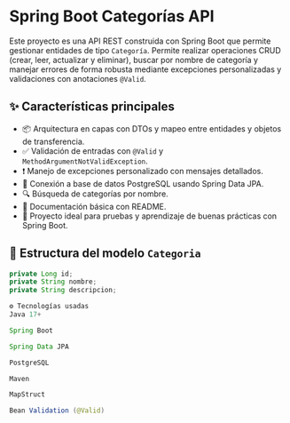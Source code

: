 # Spring Boot Categorías API

Este proyecto es una API REST construida con Spring Boot que permite gestionar entidades de tipo `Categoría`. Permite realizar operaciones CRUD (crear, leer, actualizar y eliminar), buscar por nombre de categoría y manejar errores de forma robusta mediante excepciones personalizadas y validaciones con anotaciones `@Valid`.

## ✨ Características principales

- 📦 Arquitectura en capas con DTOs y mapeo entre entidades y objetos de transferencia.
- ✅ Validación de entradas con `@Valid` y `MethodArgumentNotValidException`.
- ❗ Manejo de excepciones personalizado con mensajes detallados.
- 💾 Conexión a base de datos PostgreSQL usando Spring Data JPA.
- 🔍 Búsqueda de categorías por nombre.
- 📄 Documentación básica con README.
- 🧪 Proyecto ideal para pruebas y aprendizaje de buenas prácticas con Spring Boot.

## 🧱 Estructura del modelo `Categoria`

```java
private Long id;
private String nombre;
private String descripcion;

⚙️ Tecnologías usadas
Java 17+

Spring Boot

Spring Data JPA

PostgreSQL

Maven

MapStruct

Bean Validation (@Valid)
